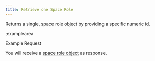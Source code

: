 ```yaml
---
title: Retrieve one Space Role
---
```


Returns a single, space role object by providing a specific numeric id.

;examplearea

Example Request

<RequestExample url="https://mapi.storyblok.com/v1/spaces/606/space_roles/18" httpMethod="GETOAUTH"></RequestExample>

You will receive a [space role object](#core-resources/spaces-roles/the-space-role-object) as response.